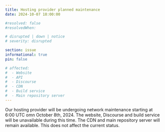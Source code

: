```yaml
---
title: Hosting provider planned maintenance
date: 2024-10-07 18:00:00

#resolved: false
#resolvedWhen: 

# disrupted | down | notice
# severity: disrupted

section: issue
informational: true
pin: false

# affected:
#  - Website
#  - API
#  - Discourse
#  - CDN
#  - Build service
#  - Main repository server
---
```


Our hosting provider will be undergoing network maintenance starting at 6:00
UTC omn October 8th, 2024. The website, Discourse and build service will be
unavailable during this time. The CDN and main repository server will
remain available. This does not affect the current status.
